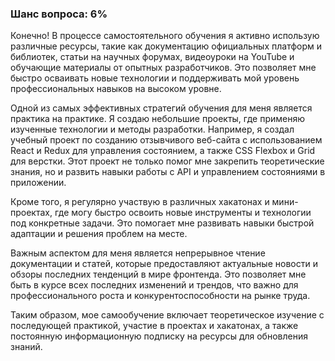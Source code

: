 ### Шанс вопроса: 6%

Конечно! В процессе самостоятельного обучения я активно использую различные ресурсы, такие как документацию официальных платформ и библиотек, статьи на научных форумах, видеоуроки на YouTube и обучающие материалы от опытных разработчиков. Это позволяет мне быстро осваивать новые технологии и поддерживать мой уровень профессиональных навыков на высоком уровне.

Одной из самых эффективных стратегий обучения для меня является практика на практике. Я создаю небольшие проекты, где применяю изученные технологии и методы разработки. Например, я создал учебный проект по созданию отзывчивого веб-сайта с использованием React и Redux для управления состоянием, а также CSS Flexbox и Grid для верстки. Этот проект не только помог мне закрепить теоретические знания, но и развить навыки работы с API и управлением состояниями в приложении.

Кроме того, я регулярно участвую в различных хакатонах и мини-проектах, где могу быстро освоить новые инструменты и технологии под конкретные задачи. Это помогает мне развивать навыки быстрой адаптации и решения проблем на месте.

Важным аспектом для меня является непрерывное чтение документации и статей, которые предоставляют актуальные новости и обзоры последних тенденций в мире фронтенда. Это позволяет мне быть в курсе всех последних изменений и трендов, что важно для профессионального роста и конкурентоспособности на рынке труда.

Таким образом, мое самообучение включает теоретическое изучение с последующей практикой, участие в проектах и хакатонах, а также постоянную информационную подписку на ресурсы для обновления знаний.